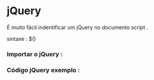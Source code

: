 # jQuery 

<p> É muito fácil indentificar um jQuery no documento script .</p>

sintaxe : $() 


### Importar o jQuery : 



### Código jQuery exemplo : 

```javascript 



```